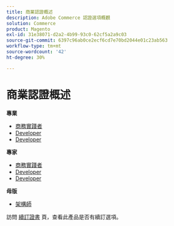 ```yaml
---
title: 商業認證概述
description: Adobe Commerce 認證選項概觀
solution: Commerce
product: Magento
exl-id: 31e38071-d2a2-4b99-93c0-62cf5a2a9c03
source-git-commit: 6397c96ab0ce2ecf6cd7e70bd2044e01c23ab563
workflow-type: tm+mt
source-wordcount: '42'
ht-degree: 30%

---
```


# 商業認證概述

**專業**

* [商務實踐者](/help/certifications/ac/ac-p-business.md) <!--AD0-E712-->
* [Developer](/help/certifications/ac/ac-p-developer.md) <!--AD0-E717-->
* [Developer](/help/certifications/ac/ac-p-fedeveloper.md) <!--AD0-E719-->

**專家**

* [商務實踐者](/help/certifications/ac/ac-e-business.md) <!--AD0-E708-->
* [Developer](/help/certifications/ac/ac-e-developer.md) <!--AD0-E716-->
* [Developer](/help/certifications/ac/ac-e-fedeveloper.md) <!--AD0-E710-->

**母版**

* [架構師](/help/certifications/ac/ac-m-architect.md) <!--AD0-E718-->

訪問 [續訂證書](/help/certifications/renew.md) 頁，查看此產品是否有續訂選項。
